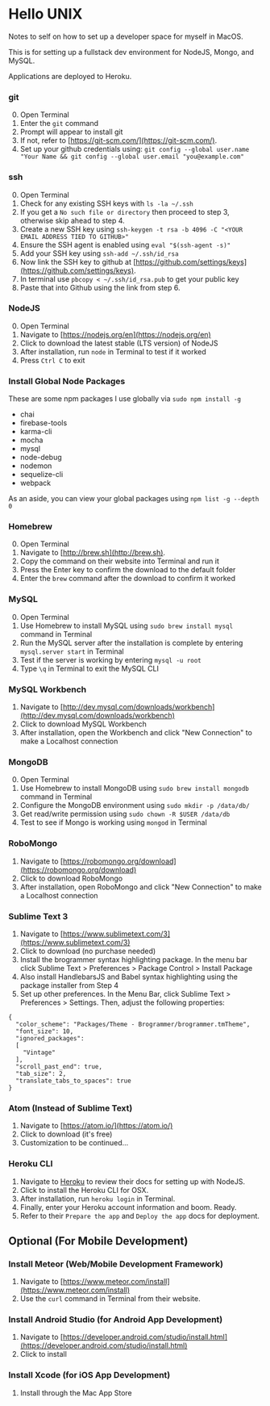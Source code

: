 # Hello UNIX
Notes to self on how to set up a developer space for myself in MacOS.

This is for setting up a fullstack dev environment for NodeJS, Mongo, and MySQL.

Applications are deployed to Heroku.


### git
0. Open Terminal
1. Enter the `git` command
2. Prompt will appear to install git
3. If not, refer to [https://git-scm.com/](https://git-scm.com/).
4. Set up your github credentials using:
	`git config --global user.name "Your Name && git config --global user.email "you@example.com"`



### ssh
0. Open Terminal
1. Check for any existing SSH keys with `ls -la ~/.ssh`
2. If you get a `No such file or directory` then proceed to step 3, otherwise skip ahead to step 4.
3. Create a new SSH key using `ssh-keygen -t rsa -b 4096 -C "<YOUR EMAIL ADDRESS TIED TO GITHUB>"`
4. Ensure the SSH agent is enabled using `eval "$(ssh-agent -s)"`
5. Add your SSH key using `ssh-add ~/.ssh/id_rsa`
6. Now link the SSH key to github at [https://github.com/settings/keys](https://github.com/settings/keys).
7. In terminal use `pbcopy < ~/.ssh/id_rsa.pub` to get your public key
8. Paste that into Github using the link from step 6.


### NodeJS
0. Open Terminal
1. Navigate to [https://nodejs.org/en](https://nodejs.org/en)
2. Click to download the latest stable (LTS version) of NodeJS
3. After installation, run `node` in Terminal to test if it worked
4. Press `Ctrl C` to exit


### Install Global Node Packages
These are some npm packages I use globally via `sudo npm install -g`

  - chai
  - firebase-tools
  - karma-cli
  - mocha
  - mysql
  - node-debug
  - nodemon
  - sequelize-cli
  - webpack

As an aside, you can view your global packages using `npm list -g --depth 0`


### Homebrew
0. Open Terminal
1. Navigate to [http://brew.sh](http://brew.sh).
2. Copy the command on their website into Terminal and run it
3. Press the Enter key to confirm the download to the default folder
4. Enter the `brew` command after the download to confirm it worked


### MySQL
0. Open Terminal
1. Use Homebrew to install MySQL using `sudo brew install mysql` command in Terminal
2. Run the MySQL server after the installation is complete by entering `mysql.server start` in Terminal
3. Test if the server is working by entering `mysql -u root` 
4. Type `\q` in Terminal to exit the MySQL CLI


### MySQL Workbench
1. Navigate to [http://dev.mysql.com/downloads/workbench](http://dev.mysql.com/downloads/workbench)
2. Click to download MySQL Workbench
3. After installation, open the Workbench and click "New Connection" to make a Localhost connection


### MongoDB
0. Open Terminal
1. Use Homebrew to install MongoDB using `sudo brew install mongodb` command in Terminal
2. Configure the MongoDB environment using `sudo mkdir -p /data/db/`
3. Get read/write permission using `sudo chown -R $USER /data/db`
4. Test to see if Mongo is working using `mongod` in Terminal


### RoboMongo
1. Navigate to [https://robomongo.org/download](https://robomongo.org/download)
2. Click to download RoboMongo
3. After installation, open RoboMongo and click "New Connection" to make a Localhost connection


### Sublime Text 3
1. Navigate to [https://www.sublimetext.com/3](https://www.sublimetext.com/3)
2. Click to download (no purchase needed)
3. Install the brogrammer syntax highlighting package. In the menu bar click Sublime Text > Preferences > Package Control > Install Package
4. Also install HandlebarsJS and Babel syntax highlighting using the package installer from Step 4
5. Set up other preferences. In the Menu Bar, click Sublime Text > Preferences > Settings. Then, adjust the following properties:

```
{
  "color_scheme": "Packages/Theme - Brogrammer/brogrammer.tmTheme",
  "font_size": 10,
  "ignored_packages":
  [
    "Vintage"
  ],
  "scroll_past_end": true,
  "tab_size": 2,
  "translate_tabs_to_spaces": true
}
```


### Atom (Instead of Sublime Text)
1. Navigate to [https://atom.io/](https://atom.io/)
2. Click to download (it's free)
3. Customization to be continued...


### Heroku CLI
1. Navigate to [Heroku](https://devcenter.heroku.com/articles/getting-started-with-nodejs#set-up) to review their docs for setting up with NodeJS.
2. Click to install the Heroku CLI for OSX.
3. After installation, run `heroku login` in Terminal.
4. Finally, enter your Heroku account information and boom. Ready.
5. Refer to their `Prepare the app` and `Deploy the app` docs for deployment.



## Optional (For Mobile Development)

### Install Meteor (Web/Mobile Development Framework)
1. Navigate to [https://www.meteor.com/install](https://www.meteor.com/install)
2. Use the `curl` command in Terminal from their website.


### Install Android Studio (for Android App Development)
1. Navigate to [https://developer.android.com/studio/install.html](https://developer.android.com/studio/install.html)
2. Click to install

### Install Xcode (for iOS App Development)
1. Install through the Mac App Store